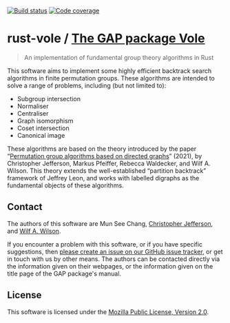 [![Build status](https://github.com/peal/vole/workflows/CI/badge.svg?branch=master)](https://github.com/peal/vole/actions?query=workflow%3ACI+branch%3Amaster)
[![Code coverage](https://codecov.io/gh/peal/vole/branch/master/graph/badge.svg?token=k6B5xmbzc4)](https://codecov.io/gh/peal/vole)

# rust-vole / [The GAP package Vole](https://peal.github.io/vole/)

> An implementation of fundamental group theory algorithms in Rust


This software aims to implement some highly efficient backtrack search algorithms in finite permutation groups.
These algorithms are intended to solve a range of problems, including (but not limited to):

* Subgroup intersection
* Normaliser
* Centraliser
* Graph isomorphism
* Coset intersection
* Canonical image

These algorithms are based on the theory introduced by the paper
“[Permutation group algorithms based on directed graphs](https://doi.org/10.1016/j.jalgebra.2021.06.015)” (2021),
by Christopher Jefferson, Markus Pfeiffer, Rebecca Waldecker, and Wilf A. Wilson.
This theory extends the well-established “partition backtrack” framework of Jeffrey Leon,
and works with labelled digraphs as the fundamental objects of these algorithms.


## Contact

The authors of this software are Mun See Chang,
[Christopher Jefferson](https://caj.host.cs.st-andrews.ac.uk),
and [Wilf A. Wilson](https://wilf.me).

If you encounter a problem with this software, or if you have specific suggestions, then [please create an issue on our GitHub issue tracker](https://github.com/peal/vole/issues), or get in touch with us by other means.
The authors can be contacted directly via the information given on their webpages, or the information given on the title page of the GAP package's manual.


## License

This software is licensed under the
[Mozilla Public License, Version 2.0](https://www.mozilla.org/en-US/MPL/2.0).
